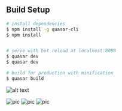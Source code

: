 ## Build Setup

``` bash
# install dependencies
$ npm install -g quasar-cli
$ npm install


# serve with hot reload at localhost:8080
$ quasar dev
$ quasar dev

# build for production with minification
$ quasar build
```
![alt text](https://github.com/nestebe/charging-stations-tracker/blob/master/captures/1.png "")

![pic](https://github.com/nestebe/charging-stations-tracker/blob/master/captures/1.png?raw=true "")
![pic](https://github.com/nestebe/charging-stations-tracker/blob/master/captures/2.png)
![pic](https://github.com/nestebe/charging-stations-tracker/blob/master/captures/3.png)
